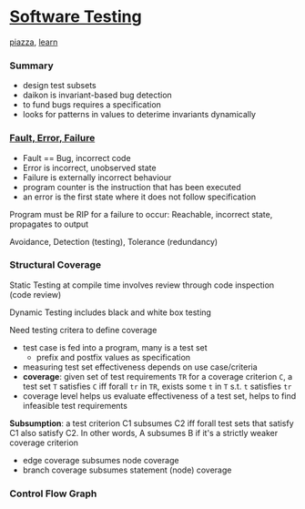 # [Software Testing](https://ece.uwaterloo.ca/~lintan/courses/testing/)
[piazza](https://piazza.com/class/ja1fsztq51yi9), [learn](https://learn.uwaterloo.ca/d2l/le/content/359316/Home?itemIdentifier=TOC)
### Summary
- design test subsets
- daikon is invariant-based bug detection
- to fund bugs requires a specification
- looks for patterns in values to deterime invariants dynamically

### [Fault, Error, Failure](https://bitbucket.org/lintan/testing18/raw/b93cad84c4bf15eb63cefa1d4f77678163311ea4/03-FaultErrorFailure.pdf)
- Fault == Bug, incorrect code
- Error is incorrect, unobserved state
- Failure is externally incorrect behaviour
- program counter is the instruction that has been executed
- an error is the first state where it does not follow specification

Program must be RIP for a failure to occur: Reachable, incorrect state, propagates to output

Avoidance, Detection (testing), Tolerance (redundancy)

### Structural Coverage
Static Testing at compile time involves review through code inspection (code review)

Dynamic Testing includes black and white box testing

Need testing critera to define coverage 
- test case is fed into a program, many is a test set
  - prefix and postfix values as specification
- measuring test set effectiveness depends on use case/criteria
- **coverage**: given set of test requirements `TR` for a coverage criterion `C`, a test set `T` satisfies `C` iff forall `tr` in `TR`, exists some `t` in `T` s.t. `t` satisfies `tr`
- coverage level helps us evaluate effectiveness of a test set, helps to find infeasible test requirements

**Subsumption**: a test criterion C1 subsumes C2 iff forall test sets that satisfy C1 also satisfy C2. In other words, A subsumes B if it's a strictly weaker coverage criterion
- edge coverage subsumes node coverage
- branch coverage subsumes statement (node) coverage

### Control Flow Graph

